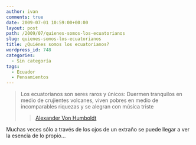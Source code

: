 ```yaml
---
author: ivan
comments: true
date: 2009-07-01 10:59:00+00:00
layout: post
path: /2009/07/quienes-somos-los-ecuatorianos
slug: quienes-somos-los-ecuatorianos
title: ¿Quiénes somos los ecuatorianos?
wordpress_id: 748
categories:
  - Sin categoría
tags:
  - Ecuador
  - Pensamientos
---
```


<blockquote>Los ecuatorianos son seres raros y únicos: Duermen tranquilos en medio de crujientes volcanes, viven pobres en medio de incomparables riquezas y se alegran con música triste

> [Alexander Von Humboldt](http://es.wikipedia.org/wiki/Alexander_von_Humboldt)
>
> </blockquote>

Muchas veces sólo a través de los ojos de un extraño se puede llegar a ver la esencia de lo propio...
